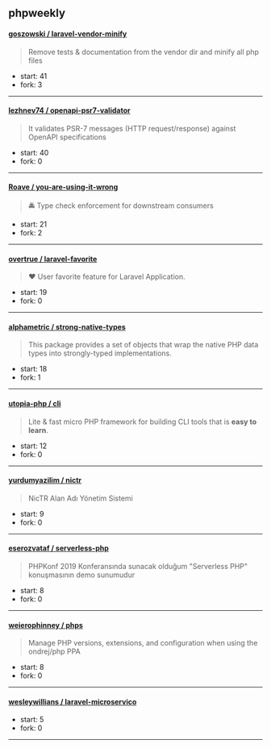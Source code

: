 ## phpweekly

#### [goszowski / laravel-vendor-minify](https://github.com/goszowski/laravel-vendor-minify)

> Remove tests & documentation from the vendor dir and minify all php files

+ start: 41
+ fork: 3

----


#### [lezhnev74 / openapi-psr7-validator](https://github.com/lezhnev74/openapi-psr7-validator)

> It validates PSR-7 messages (HTTP request/response) against OpenAPI specifications

+ start: 40
+ fork: 0

----


#### [Roave / you-are-using-it-wrong](https://github.com/Roave/you-are-using-it-wrong)

> :oncoming_police_car: Type check enforcement for downstream consumers

+ start: 21
+ fork: 2

----


#### [overtrue / laravel-favorite](https://github.com/overtrue/laravel-favorite)

> :heart: User favorite feature for Laravel Application.

+ start: 19
+ fork: 0

----


#### [alphametric / strong-native-types](https://github.com/alphametric/strong-native-types)

> This package provides a set of objects that wrap the native PHP data types into strongly-typed implementations.

+ start: 18
+ fork: 1

----


#### [utopia-php / cli](https://github.com/utopia-php/cli)

> Lite & fast micro PHP framework for building CLI tools that is **easy to learn**.

+ start: 12
+ fork: 0

----


#### [yurdumyazilim / nictr](https://github.com/yurdumyazilim/nictr)

> NicTR Alan Adı Yönetim Sistemi 

+ start: 9
+ fork: 0

----


#### [eserozvataf / serverless-php](https://github.com/eserozvataf/serverless-php)

> PHPKonf 2019 Konferansında sunacak olduğum "Serverless PHP" konuşmasının demo sunumudur

+ start: 8
+ fork: 0

----


#### [weierophinney / phps](https://github.com/weierophinney/phps)

> Manage PHP versions, extensions, and configuration when using the ondrej/php PPA

+ start: 8
+ fork: 0

----


#### [wesleywillians / laravel-microservico](https://github.com/wesleywillians/laravel-microservico)

> 

+ start: 5
+ fork: 0

----

